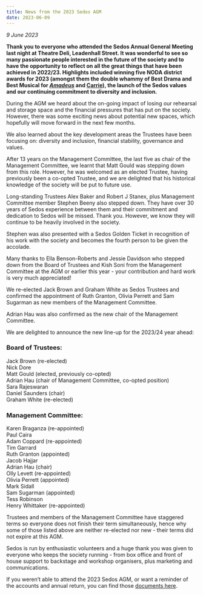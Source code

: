 ```yaml
---
title: News from the 2023 Sedos AGM
date: 2023-06-09
---
```

*9﻿ June 2023*

**Thank you to everyone who attended the Sedos Annual General Meeting last night at Theatre Deli, Leadenhall Street. It was wonderful to see so many passionate people interested in the future of the society and to have the opportunity to reflect on all the great things that have been achieved in 2022/23. Highlights included winning five NODA district awards for 2023 (amongst them the double whammy of Best Drama and Best Musical for *[Amadeus](https://www.sedos.co.uk/shows/2022-amadeus)* and [Carrie](https://www.sedos.co.uk/shows/2022-carrie-the-musical)), the launch of the Sedos values and our continuing commitment to diversity and inclusion.**

During the AGM we heard about the on-going impact of losing our rehearsal and storage space and the financial pressures that has put on the society. However, there was some exciting news about potential new spaces, which hopefully will move forward in the next few months.

We also learned about the key development areas the Trustees have been focusing on: diversity and inclusion, financial stability, governance and values.

After 13 years on the Management Committee, the last five as chair of the Management Committee, we learnt that Matt Gould was stepping down from this role. However, he was welcomed as an elected Trustee, having previously been a co-opted Trustee, and we are delighted that his historical knowledge of the society will be put to future use.

Long-standing Trustees Alex Baker and Robert J Stanex, plus Management Committee member Stephen Beeny also stepped down. They have over 30 years of Sedos experience between them and their commitment and dedication to Sedos will be missed. Thank you. However, we know they will continue to be heavily involved in the society.

Stephen was also presented with a Sedos Golden Ticket in recognition of his work with the society and becomes the fourth person to be given the accolade.

Many thanks to Ella Benson-Roberts and Jessie Davidson who stepped down from the Board of Trustees and Kish Soni from the Management Committee at the AGM or earlier this year - your contribution and hard work is very much appreciated!

We re-elected Jack Brown and Graham White as Sedos Trustees and confirmed the appointment of Ruth Granton, Olivia Perrett and Sam Sugarman as new members of the Management Committee. 

Adrian Hau was also confirmed as the new chair of the Management Committee.

We are delighted to announce the new line-up for the 2023/24 year ahead:

### Board of Trustees:

Jack Brown (re-elected)\
Nick Dore\
Matt Gould (elected, previously co-opted)\
Adrian Hau (chair of Management Committee, co-opted position)\
Sara Rajeswaran\
Daniel Saunders (chair)\
Graham White (re-elected)

### **Management Committee:**

Karen Braganza (re-appointed)\
Paul Caira\
Adam Coppard (re-appointed)\
Tim Garrard\
Ruth Granton (appointed)\
Jacob Hajjar\
Adrian Hau (chair)\
Olly Levett (re-appointed)\
Olivia Perrett (appointed)\
Mark Sidall\
Sam Sugarman (appointed)\
Tess Robinson\
Henry Whittaker (re-appointed)

Trustees and members of the Management Committee have staggered terms so everyone does not finish their term simultaneously, hence why some of those listed above are neither re-elected nor new - their terms did not expire at this AGM.

Sedos is run by enthusiastic volunteers and a huge thank you was given to everyone who keeps the society running - from box office and front of house support to backstage and workshop organisers, plus marketing and communications.

If you weren’t able to attend the 2023 Sedos AGM, or want a reminder of the accounts and annual return, you can find those [documents here](https://drive.google.com/drive/folders/15ijWQTCg_dird-w95S8mwONiWDNSbNkZ?mc_cid=6600ecbdf4&mc_eid=74edd08618).